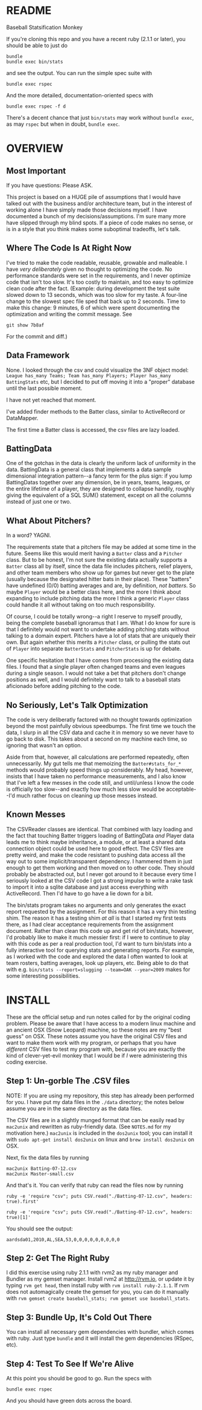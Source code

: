 # README

Baseball Statsification Monkey

If you're cloning this repo and you have a recent ruby (2.1.1 or
later), you should be able to just do

    bundle
    bundle exec bin/stats

and see the output. You can run the simple spec suite with

    bundle exec rspec

And the more detailed, documentation-oriented specs with

    bundle exec rspec -f d

There's a decent chance that just `bin/stats` may work without `bundle
exec`, as may `rspec` but when in doubt, `bundle exec`.


# OVERVIEW

## Most Important

If you have questions: Please ASK.

This project is based on a HUGE pile of assumptions that I would have
talked out with the business and/or architecture team, but in the
interest of working alone I have simply made those decisions myself. I
have documented a bunch of my decisions/assumptions. I'm sure many
more have slipped through my blind spots. If a piece of code makes no
sense, or is in a style that you think makes some suboptimal
tradeoffs, let's talk.

## Where The Code Is At Right Now

I've tried to make the code readable, reusable, growable and
malleable. I have _very deliberately_ given no thought to optimizing
the code. No performance standards were set in the requirements, and I
never optimize code that isn't too slow. It's too costly to maintain,
and too easy to optimize clean code after the fact. (Example: during
development the test suite slowed down to 13 seconds, which was too
slow for my taste. A four-line change to the slowest spec file sped
that back up to 2 seconds. Time to make this change: 9 minutes, 6 of
which were spent documenting the optimization and writing the commit
message. See

    git show 7b8af

For the commit and diff.)

## Data Framework

None. I looked through the csv and could visualize the 3NF object
model: `League has_many Teams; Team has_many Players; Player has_many
BattingStats` etc, but I decided to put off moving it into a "proper"
database until the last possible moment.

I have not yet reached that moment.

I've added finder methods to the Batter class, similar to ActiveRecord
or DataMapper.

The first time a Batter class is accessed, the csv files are lazy
loaded.

## BattingData

One of the gotchas in the data is clearly the uniform lack of
uniformity in the data. BattingData is a general class that implements
a data sample dimensional integration pattern--a fancy term for the
plus sign: if you lump BattingDatas together over any dimension, be in
years, teams, leagues, or the entire lifetime of a player, they are
designed to collapse handily, roughly giving the equivalent of a SQL
SUM() statement, except on all the columns instead of just one or two.


## What About Pitchers?

In a word? YAGNI.

The requirements state that a pitchers file may be added at some time
in the future. Seems like this would merit having a `Batter` class and
a `Pitcher` class. But to be honest, I'm not sure the existing data
actually supports a `Batter` class all by itself, since the data file
includes pitchers, relief players, and other team members who show up for games but
never get to the plate (usually because the designated hitter bats in
their place). These "batters" have undefined (0/0) batting averages
and are, by definition, _not batters_. So maybe `Player` would be a
better class here, and the more I think about expanding to include
pitching data the more I think a generic `Player` class could handle
it all without taking on too much responsibility.

Of course, I could be totally wrong--a right I reserve to myself
proudly, being the complete baseball ignoramus that I am. What I do
know for sure is that I definitely would not want to undertake adding
pitching stats without talking to a domain expert. Pitchers have a lot
of stats that are uniquely their own. But again whether this merits a
`Pitcher` class, or pulling the stats out of `Player` into separate
`BatterStats` and `PitcherStats` is up for debate.

One specific hesitation that I have comes from processing the existing
data files. I found that a single player often changed teams and even
leagues during a single season. I would not take a bet that pitchers
don't change positions as well, and I would definitely want to talk to
a baseball stats aficionado before adding pitching to the code.

## No Seriously, Let's Talk Optimization

The code is very deliberatly factored with no thought towards
optimization beyond the most painfully obvious speedbumps. The first
time we touch the data, I slurp in all the CSV data and cache it in
memory so we never have to go back to disk. This takes about a second
on my machine each time, so ignoring that wasn't an option.

Aside from that, however, all calculations are performed repeatedly,
often unnecessarily. My gut tells me that memoizing the
`Batter#stats_for_*` methods would probably speed things up
considerably. My head, however, insists that I have taken no
performance measurements, and I also know that I've left a few messes
in the code still, and until/unless I know the code is officially too
slow--and exactly how much less slow would be acceptable--I'd much
rather focus on cleaning up those messes instead.

## Known Messes

The CSVReader classes are identical. That combined with lazy loading
and the fact that touching Batter triggers loading of BattingData
_and_ Player data leads me to think maybe inheritance, a module, or at
least a shared data connection object could be used here to good
effect. The CSV files are pretty weird, and make the code resistant to
pushing data access all the way out to some implicit/transparent
dependency. I hammered them in just enough to get them working and
then moved on to other code. They should probably be abstracted out,
but I never got around to it because every time I seriously looked at
the CSV code I got a strong impulse to write a rake task to import it
into a sqlite database and just access everything with
ActiveRecord. Then I'd have to go have a lie down for a bit.

The bin/stats program takes no arguments and only generates the exact
report requested by the assignment. For this reason it has a very thin
testing shim. The reason it has a testing shim _at all_ is that I
started my first tests there, as I had clear acceptance requirements
from the assignment document. Rather than clean this code up and get
rid of bin/stats, however, I'd probably like to make it much messier
first: if I were to continue to play with this code as per a real
production tool, I'd want to turn bin/stats into a fully interactive
tool for querying stats and generating reports. For example, as I
worked with the code and explored the data I often wanted to look at
team rosters, batting averages, look up players, etc. Being able to do
that with e.g. `bin/stats --report=slugging --team=OAK --year=2009`
makes for some interesting possibilities.

# INSTALL

These are the official setup and run notes called for by the original
coding problem. Please be aware that I have access to a modern linux
machine and an ancient OSX (Snow Leopard) machine, so these notes are
my "best guess" on OSX. These notes assume you have the original CSV
files and want to make them work with my program, or perhaps that you
have _different_ CSV files to test my program with, because you are
exactly the kind of clever-yet-evil monkey that I would be if _I_ were
administering this coding exercise.

## Step 1: Un-gorble The .CSV files

NOTE: If you are using my repository, this step has already been
performed for you. I have put my data files in the `./data` directory;
the notes below assume you are in the same directory as the data
files.

The CSV files are in a slightly munged format that can be easily read
by `mac2unix` and rewritten as ruby-friendly data. (See `NOTES.md` for
my motivation here.) `mac2unix` is included in the `dos2unix` tool;
you can install it with `sudo apt-get install dos2unix` on linux and
`brew install dos2unix` on OSX.

Next, fix the data files by running

    mac2unix Batting-07-12.csv
    mac2unix Master-small.csv

And that's it. You can verify that ruby can read the files now by
running

`ruby -e 'require "csv"; puts CSV.read("./Batting-07-12.csv", headers:
true).first'`


    ruby -e 'require "csv"; puts CSV.read("./Batting-07-12.csv", headers: true)[1]'

You should see the output:

    aardsda01,2010,AL,SEA,53,0,0,0,0,0,0,0,0,0

## Step 2: Get The Right Ruby

I did this exercise using ruby 2.1.1 with rvm2 as my ruby manager and
Bundler as my gemset manager. Install rvm2 at http://rvm.io, or update
it by typing `rvm get head`, then install ruby with `rvm install
ruby-2.1.1`. If rvm does not automagically create the gemset for you,
you can do it manually with `rvm gemset create baseball_stats; rvm
gemset use baseball_stats`.

## Step 3: Bundle Up, It's Cold Out There

You can install all necessary gem dependencies with bundler, which
comes with ruby. Just type `bundle` and it will install the gem
dependencies (RSpec, etc).

## Step 4: Test To See If We're Alive

At this point you should be good to go. Run the specs with

    bundle exec rspec

And you should have green dots across the board.
